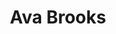 ---
layout: employee
skillsid: 7
title: 'Ava Brooks'
permalink: /employees/:title 
location: 'Columbus Ohio'
position: 'Residential Real Estate Agent'
availability: 51
internal: false
categories: 
- employees
phoneNumber: 555-555-5555
email: email@gmail.com
manage: false
---